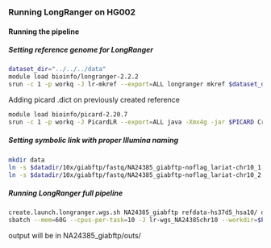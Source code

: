 ### Running LongRanger on HG002

#### Running the pipeline

##### Setting reference genome for LongRanger
```bash
dataset_dir="../../../data"
module load bioinfo/longranger-2.2.2
srun -c 1 -p workq -J lr-mkref --export=ALL longranger mkref $dataset_dir/genome/hs37d5_hsa10.fa
```
Adding picard .dict on previously created reference
```bash
module load bioinfo/picard-2.20.7
srun -c 1 -p workq -J PicardLR --export=ALL java -Xmx4g -jar $PICARD CreateSequenceDictionary R=./refdata-hs37d5_hsa10/fasta/genome.fa O=./refdata-hs37d5_hsa10.fa/fasta/genome.dict
```

##### Setting symbolic link with proper Illumina naming
```bash
mkdir data
ln -s $datadir/10x/giabftp/fastq/NA24385_giabftp-noflag_lariat-chr10_1.fq.gz data/NA24385_giabftp_S5_L004_R1_001.fastq.gz
ln -s $datadir/10x/giabftp/fastq/NA24385_giabftp-noflag_lariat-chr10_2.fq.gz data/NA24385_giabftp_S5_L004_R2_001.fastq.gz
```

##### Running LongRanger full pipeline
```bash
create.launch.longranger.wgs.sh NA24385_giabftp refdata-hs37d5_hsa10/ data/ 10 60G
sbatch --mem=60G --cpus-per-task=10 -J lr-wgs_NA24385chr10 --workdir=$PWD --export=ALL -p workq ./launch.longranger.wgs.sh
```
output will be in NA24385_giabftp/outs/
